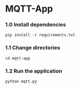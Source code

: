 # MQTT-App

### 1.0 Install dependencies
`pip install -r requirements.txt`

### 1.1 Change directories
`cd mqtt-app`

### 1.2 Run the application
`python mqtt.py`